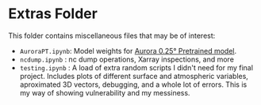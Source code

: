 # Extras Folder

This folder contains miscellaneous files that may be of interest:

- `AuroraPT.ipynb`: Model weights for [Aurora 0.25° Pretrained model](https://microsoft.github.io/aurora/models.html).
- `ncdump.ipynb` : nc dump operations, Xarray inspections, and more
- `testing.ipynb` : A load of extra random scripts I didn't need for my final project. Includes plots of different surface and atmospheric variables, aproximated 3D vectors, debugging, and a whole lot of errors. This is my way of showing vulnerability and my messiness.
